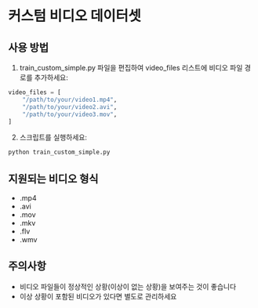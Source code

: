 # 커스텀 비디오 데이터셋

## 사용 방법

1. train_custom_simple.py 파일을 편집하여 video_files 리스트에 비디오 파일 경로를 추가하세요:

```python
video_files = [
    "/path/to/your/video1.mp4",
    "/path/to/your/video2.avi",
    "/path/to/your/video3.mov",
]
```

2. 스크립트를 실행하세요:

```bash
python train_custom_simple.py
```

## 지원되는 비디오 형식
- .mp4
- .avi  
- .mov
- .mkv
- .flv
- .wmv

## 주의사항
- 비디오 파일들이 정상적인 상황(이상이 없는 상황)을 보여주는 것이 좋습니다
- 이상 상황이 포함된 비디오가 있다면 별도로 관리하세요
